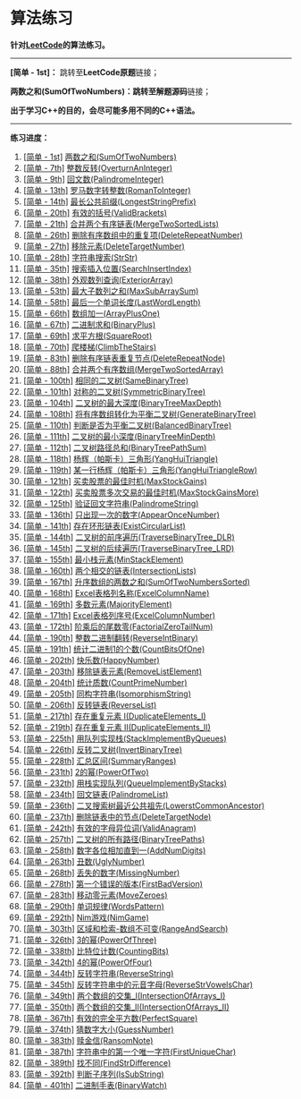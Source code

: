 # 算法练习
**针对[LeetCode](https://leetcode-cn.com)的算法练习。**

------

**[简单 - 1st]：** 跳转至**LeetCode原题**链接；

**两数之和(SumOfTwoNumbers)：**跳转至**解题源码**链接；

**出于学习C++的目的，会尽可能多用不同的C++语法。**

------

**练习进度：**

1. [[简单 - 1st]](https://leetcode-cn.com/problems/two-sum/)  [两数之和(SumOfTwoNumbers)](https://github.com/FrankXu7/AlgorithmCodes/tree/main/codes/SumOfTwoNumbers)
2. [[简单 - 7th]](https://leetcode-cn.com/problems/reverse-integer/)  [整数反转(OverturnAnInteger)](https://github.com/FrankXu7/AlgorithmCodes/tree/main/codes/OverturnAnInteger)
3. [[简单 - 9th]](https://leetcode-cn.com/problems/palindrome-number/)  [回文数(PalindromeInteger)](https://github.com/FrankXu7/AlgorithmCodes/tree/main/codes/PalindromeInteger)
4. [[简单 - 13th]](https://leetcode-cn.com/problems/roman-to-integer/)  [罗马数字转整数(RomanToInteger)](https://github.com/FrankXu7/AlgorithmCodes/tree/main/codes/RomanToInteger)
5. [[简单 - 14th]](https://leetcode-cn.com/problems/longest-common-prefix/)  [最长公共前缀(LongestStringPrefix)](https://github.com/FrankXu7/AlgorithmCodes/tree/main/codes/LongestStringPrefix)
6. [[简单 - 20th]](https://leetcode-cn.com/problems/valid-parentheses/)  [有效的括号(ValidBrackets)](https://github.com/FrankXu7/AlgorithmCodes/tree/main/codes/ValidBrackets)
7. [[简单 - 21th]](https://leetcode-cn.com/problems/merge-two-sorted-lists/)  [合并两个有序链表(MergeTwoSortedLists)](https://github.com/FrankXu7/AlgorithmCodes/tree/main/codes/MergeTwoSortedLists)
8. [[简单 - 26th]](https://leetcode-cn.com/problems/remove-duplicates-from-sorted-array/)  [删除有序数组中的重复项(DeleteRepeatNumber)](https://github.com/FrankXu7/AlgorithmCodes/tree/main/codes/DeleteRepeatNumber)
9. [[简单 - 27th]](https://leetcode-cn.com/problems/remove-element/)  [移除元素(DeleteTargetNumber)](https://github.com/FrankXu7/AlgorithmCodes/tree/main/codes/DeleteTargetNumber)
10. [[简单 - 28th]](https://leetcode-cn.com/problems/implement-strstr/)  [字符串搜索(StrStr)](https://github.com/FrankXu7/AlgorithmCodes/tree/main/codes/StrStr)
11. [[简单 - 35th]](https://leetcode-cn.com/problems/search-insert-position/)  [搜索插入位置(SearchInsertIndex)](https://github.com/FrankXu7/AlgorithmCodes/tree/main/codes/SearchInsertIndex)
12. [[简单 - 38th]](https://leetcode-cn.com/problems/count-and-say/)  [外观数列查询(ExteriorArray)](https://github.com/FrankXu7/AlgorithmCodes/tree/main/codes/ExteriorArray)
13. [[简单 - 53th]](https://leetcode-cn.com/problems/maximum-subarray/)  [最大子数列之和(MaxSubArraySum)](https://github.com/FrankXu7/AlgorithmCodes/tree/main/codes/MaxSubArraySum)
14. [[简单 - 58th]](https://leetcode-cn.com/problems/length-of-last-word/)  [最后一个单词长度(LastWordLength)](https://github.com/FrankXu7/AlgorithmCodes/tree/main/codes/LastWordLength)
15. [[简单 - 66th]](https://leetcode-cn.com/problems/plus-one/)  [数组加一(ArrayPlusOne)](https://github.com/FrankXu7/AlgorithmCodes/tree/main/codes/ArrayPlusOne)
16. [[简单 - 67th]](https://leetcode-cn.com/problems/add-binary/)  [二进制求和(BinaryPlus)](https://github.com/FrankXu7/AlgorithmCodes/tree/main/codes/BinaryPlus)
17. [[简单 - 69th]](https://leetcode-cn.com/problems/sqrtx/)  [求平方根(SquareRoot)](https://github.com/FrankXu7/AlgorithmCodes/tree/main/codes/SquareRoot)
18. [[简单 - 70th]](https://leetcode-cn.com/problems/climbing-stairs/)  [爬楼梯(ClimbTheStairs)](https://github.com/FrankXu7/AlgorithmCodes/tree/main/codes/ClimbTheStairs)
19. [[简单 - 83th]](https://leetcode-cn.com/problems/remove-duplicates-from-sorted-list/)  [删除有序链表重复节点(DeleteRepeatNode)](https://github.com/FrankXu7/AlgorithmCodes/tree/main/codes/DeleteRepeatNode)
20. [[简单 - 88th]](https://leetcode-cn.com/problems/merge-sorted-array/)  [合并两个有序数组(MergeTwoSortedArray)](https://github.com/FrankXu7/AlgorithmCodes/tree/main/codes/MergeTwoSortedArray)
21. [[简单 - 100th]](https://leetcode-cn.com/problems/same-tree/)  [相同的二叉树(SameBinaryTree)](https://github.com/FrankXu7/AlgorithmCodes/tree/main/codes/SameBinaryTree)
22. [[简单 - 101th]](https://leetcode-cn.com/problems/symmetric-tree/)  [对称的二叉树(SymmetricBinaryTree)](https://github.com/FrankXu7/AlgorithmCodes/tree/main/codes/SymmetricBinaryTree)
23. [[简单 - 104th]](https://leetcode-cn.com/problems/maximum-depth-of-binary-tree/)  [二叉树的最大深度(BinaryTreeMaxDepth)](https://github.com/FrankXu7/AlgorithmCodes/tree/main/codes/BinaryTreeMaxDepth)
24. [[简单 - 108th]](https://leetcode-cn.com/problems/convert-sorted-array-to-binary-search-tree/)  [将有序数组转化为平衡二叉树(GenerateBinaryTree)](https://github.com/FrankXu7/AlgorithmCodes/tree/main/codes/GenerateBinaryTree)
25. [[简单 - 110th]](https://leetcode-cn.com/problems/balanced-binary-tree/)  [判断是否为平衡二叉树(BalancedBinaryTree)](https://github.com/FrankXu7/AlgorithmCodes/tree/main/codes/BalancedBinaryTree)
26. [[简单 - 111th]](https://leetcode-cn.com/problems/minimum-depth-of-binary-tree/)  [二叉树的最小深度(BinaryTreeMinDepth)](https://github.com/FrankXu7/AlgorithmCodes/tree/main/codes/BinaryTreeMinDepth)
27. [[简单 - 112th]](https://leetcode-cn.com/problems/path-sum/)  [二叉树路径总和(BinaryTreePathSum)](https://github.com/FrankXu7/AlgorithmCodes/tree/main/codes/BinaryTreePathSum)
28. [[简单 - 118th]](https://leetcode-cn.com/problems/pascals-triangle/)  [杨辉（帕斯卡）三角形(YangHuiTriangle)](https://github.com/FrankXu7/AlgorithmCodes/tree/main/codes/YangHuiTriangle)
29. [[简单 - 119th]](https://leetcode-cn.com/problems/pascals-triangle-ii/)  [某一行杨辉（帕斯卡）三角形(YangHuiTriangleRow)](https://github.com/FrankXu7/AlgorithmCodes/tree/main/codes/YangHuiTriangleRow)
30. [[简单 - 121th]](https://leetcode-cn.com/problems/best-time-to-buy-and-sell-stock/)  [买卖股票的最佳时机(MaxStockGains)](https://github.com/FrankXu7/AlgorithmCodes/tree/main/codes/MaxStockGains)
31. [[简单 - 122th]](https://leetcode-cn.com/problems/best-time-to-buy-and-sell-stock-ii/)  [买卖股票多次交易的最佳时机(MaxStockGainsMore)](https://github.com/FrankXu7/AlgorithmCodes/tree/main/codes/MaxStockGainsMore)
32. [[简单 - 125th]](https://leetcode-cn.com/problems/valid-palindrome/)  [验证回文字符串(PalindromeString)](https://github.com/FrankXu7/AlgorithmCodes/tree/main/codes/PalindromeString)
33. [[简单 - 136th]](https://leetcode-cn.com/problems/single-number/)  [只出现一次的数字(AppearOnceNumber)](https://github.com/FrankXu7/AlgorithmCodes/tree/main/codes/AppearOnceNumber)
34. [[简单 - 141th]](https://leetcode-cn.com/problems/linked-list-cycle/)  [存在环形链表(ExistCircularList)](https://github.com/FrankXu7/AlgorithmCodes/tree/main/codes/ExistCircularList)
35. [[简单 - 144th]](https://leetcode-cn.com/problems/binary-tree-preorder-traversal/)  [二叉树的前序遍历(TraverseBinaryTree_DLR)](https://github.com/FrankXu7/AlgorithmCodes/tree/main/codes/TraverseBinaryTree_DLR)
36. [[简单 - 145th]](https://leetcode-cn.com/problems/binary-tree-postorder-traversal/)  [二叉树的后续遍历(TraverseBinaryTree_LRD)](https://github.com/FrankXu7/AlgorithmCodes/tree/main/codes/TraverseBinaryTree_LRD)
37. [[简单 - 155th]](https://leetcode-cn.com/problems/min-stack/)  [最小栈元素(MinStackElement)](https://github.com/FrankXu7/AlgorithmCodes/tree/main/codes/MinStackElement)
38. [[简单 - 160th]](https://leetcode-cn.com/problems/intersection-of-two-linked-lists/)  [两个相交的链表(IntersectionLists)](https://github.com/FrankXu7/AlgorithmCodes/tree/main/codes/IntersectionLists)
39. [[简单 - 167th]](https://leetcode-cn.com/problems/two-sum-ii-input-array-is-sorted/)  [升序数组的两数之和(SumOfTwoNumbersSorted)](https://github.com/FrankXu7/AlgorithmCodes/tree/main/codes/SumOfTwoNumbersSorted)
40. [[简单 - 168th]](https://leetcode-cn.com/problems/excel-sheet-column-title/)  [Excel表格列名称(ExcelColumnName)](https://github.com/FrankXu7/AlgorithmCodes/tree/main/codes/ExcelColumnName)
41. [[简单 - 169th]](https://leetcode-cn.com/problems/majority-element/)  [多数元素(MajorityElement)](https://github.com/FrankXu7/AlgorithmCodes/tree/main/codes/MajorityElement)
42. [[简单 - 171th]](https://leetcode-cn.com/problems/excel-sheet-column-number/)  [Excel表格列序号(ExcelColumnNumber)](https://github.com/FrankXu7/AlgorithmCodes/tree/main/codes/ExcelColumnNumber)
43. [[简单 - 172th]](https://leetcode-cn.com/problems/factorial-trailing-zeroes/)  [阶乘后的尾数零(FactorialZeroTailNum)](https://github.com/FrankXu7/AlgorithmCodes/tree/main/codes/FactorialZeroTailNum)
44. [[简单 - 190th]](https://leetcode-cn.com/problems/reverse-bits/)  [整数二进制翻转(ReverseIntBinary)](https://github.com/FrankXu7/AlgorithmCodes/tree/main/codes/ReverseIntBinary)
45. [[简单 - 191th]](https://leetcode-cn.com/problems/number-of-1-bits/)  [统计二进制1的个数(CountBitsOfOne)](https://github.com/FrankXu7/AlgorithmCodes/tree/main/codes/CountBitsOfOne)
46. [[简单 - 202th]](https://leetcode-cn.com/problems/happy-number/)  [快乐数(HappyNumber)](https://github.com/FrankXu7/AlgorithmCodes/tree/main/codes/HappyNumber)
47. [[简单 - 203th]](https://leetcode-cn.com/problems/remove-linked-list-elements/)  [移除链表元素(RemoveListElement)](https://github.com/FrankXu7/AlgorithmCodes/tree/main/codes/RemoveListElement)
48. [[简单 - 204th]](https://leetcode-cn.com/problems/count-primes/)  [统计质数(CountPrimeNumber)](https://github.com/FrankXu7/AlgorithmCodes/tree/main/codes/CountPrimeNumber)
49. [[简单 - 205th]](https://leetcode-cn.com/problems/isomorphic-strings/)  [同构字符串(IsomorphismString)](https://github.com/FrankXu7/AlgorithmCodes/tree/main/codes/IsomorphismString)
50. [[简单 - 206th]](https://leetcode-cn.com/problems/reverse-linked-list/)  [反转链表(ReverseList)](https://github.com/FrankXu7/AlgorithmCodes/tree/main/codes/ReverseList)
51. [[简单 - 217th]](https://leetcode-cn.com/problems/contains-duplicate/)  [存在重复元素 I(DuplicateElements_I)](https://github.com/FrankXu7/AlgorithmCodes/tree/main/codes/DuplicateElements_I)
52. [[简单 - 219th]](https://leetcode-cn.com/problems/contains-duplicate-ii/)  [存在重复元素 II(DuplicateElements_II)](https://github.com/FrankXu7/AlgorithmCodes/tree/main/codes/DuplicateElements_II)
53. [[简单 - 225th]](https://leetcode-cn.com/problems/implement-stack-using-queues/)  [用队列实现栈(StackImplementByQueues)](https://github.com/FrankXu7/AlgorithmCodes/tree/main/codes/StackImplementByQueues)
54. [[简单 - 226th]](https://leetcode-cn.com/problems/invert-binary-tree/)  [反转二叉树(InvertBinaryTree)](https://github.com/FrankXu7/AlgorithmCodes/tree/main/codes/InvertBinaryTree)
55. [[简单 - 228th]](https://leetcode-cn.com/problems/summary-ranges/)  [汇总区间(SummaryRanges)](https://github.com/FrankXu7/AlgorithmCodes/tree/main/codes/SummaryRanges)
56. [[简单 - 231th]](https://leetcode-cn.com/problems/power-of-two/)  [2的幂(PowerOfTwo)](https://github.com/FrankXu7/AlgorithmCodes/tree/main/codes/PowerOfTwo)
57. [[简单 - 232th]](https://leetcode-cn.com/problems/implement-queue-using-stacks/)  [用栈实现队列(QueueImplementByStacks)](https://github.com/FrankXu7/AlgorithmCodes/tree/main/codes/QueueImplementByStacks)
58. [[简单 - 234th]](https://leetcode-cn.com/problems/palindrome-linked-list/)  [回文链表(PalindromeList)](https://github.com/FrankXu7/AlgorithmCodes/tree/main/codes/PalindromeList)
59. [[简单 - 236th]](https://leetcode-cn.com/problems/lowest-common-ancestor-of-a-binary-search-tree/)  [二叉搜索树最近公共祖先(LowerstCommonAncestor)](https://github.com/FrankXu7/AlgorithmCodes/tree/main/codes/LowerstCommonAncestor)
60. [[简单 - 237th]](https://leetcode-cn.com/problems/delete-node-in-a-linked-list/)  [删除链表中的节点(DeleteTargetNode)](https://github.com/FrankXu7/AlgorithmCodes/tree/main/codes/DeleteTargetNode)
61. [[简单 - 242th]](https://leetcode-cn.com/problems/valid-anagram/)  [有效的字母异位词(ValidAnagram)](https://github.com/FrankXu7/AlgorithmCodes/tree/main/codes/ValidAnagram)
62. [[简单 - 257th]](https://leetcode-cn.com/problems/binary-tree-paths/)  [二叉树的所有路径(BinaryTreePaths)](https://github.com/FrankXu7/AlgorithmCodes/tree/main/codes/BinaryTreePaths)
63. [[简单 - 258th]](https://leetcode-cn.com/problems/add-digits/)  [数字各位相加直到一(AddNumDigits)](https://github.com/FrankXu7/AlgorithmCodes/tree/main/codes/AddNumDigits)
64. [[简单 - 263th]](https://leetcode-cn.com/problems/ugly-number/)  [丑数(UglyNumber)](https://github.com/FrankXu7/AlgorithmCodes/tree/main/codes/UglyNumber)
65. [[简单 - 268th]](https://leetcode-cn.com/problems/missing-number/)  [丢失的数字(MissingNumber)](https://github.com/FrankXu7/AlgorithmCodes/tree/main/codes/MissingNumber)
66. [[简单 - 278th]](https://leetcode-cn.com/problems/first-bad-version/)  [第一个错误的版本(FirstBadVersion)](https://github.com/FrankXu7/AlgorithmCodes/tree/main/codes/FirstBadVersion)
67. [[简单 - 283th]](https://leetcode-cn.com/problems/move-zeroes/)  [移动零元素(MoveZeroes)](https://github.com/FrankXu7/AlgorithmCodes/tree/main/codes/MoveZeroes)
68. [[简单 - 290th]](https://leetcode-cn.com/problems/word-pattern/)  [单词规律(WordsPattern)](https://github.com/FrankXu7/AlgorithmCodes/tree/main/codes/WordsPattern)
69. [[简单 - 292th]](https://leetcode-cn.com/problems/nim-game/)  [Nim游戏(NimGame)](https://github.com/FrankXu7/AlgorithmCodes/tree/main/codes/NimGame)
70. [[简单 - 303th]](https://leetcode-cn.com/problems/range-sum-query-immutable/)  [区域和检索-数组不可变(RangeAndSearch)](https://github.com/FrankXu7/AlgorithmCodes/tree/main/codes/RangeAndSearch)
71. [[简单 - 326th]](https://leetcode-cn.com/problems/power-of-three/)  [3的幂(PowerOfThree)](https://github.com/FrankXu7/AlgorithmCodes/tree/main/codes/PowerOfThree)
72. [[简单 - 338th]](https://leetcode-cn.com/problems/counting-bits/)  [比特位计数(CountingBits)](https://github.com/FrankXu7/AlgorithmCodes/tree/main/codes/CountingBits)
73. [[简单 - 342th]](https://leetcode-cn.com/problems/power-of-four/)  [4的幂(PowerOfFour)](https://github.com/FrankXu7/AlgorithmCodes/tree/main/codes/PowerOfFour)
74. [[简单 - 344th]](https://leetcode-cn.com/problems/reverse-string/)  [反转字符串(ReverseString)](https://github.com/FrankXu7/AlgorithmCodes/tree/main/codes/ReverseString)
75. [[简单 - 345th]](https://leetcode-cn.com/problems/reverse-vowels-of-a-string/)  [反转字符串中的元音字母(ReverseStrVowelsChar)](https://github.com/FrankXu7/AlgorithmCodes/tree/main/codes/ReverseStrVowelsChar)
76. [[简单 - 349th]](https://leetcode-cn.com/problems/intersection-of-two-arrays/)  [两个数组的交集_I(IntersectionOfArrays_I)](https://github.com/FrankXu7/AlgorithmCodes/tree/main/codes/IntersectionOfArrays_I)
77. [[简单 - 350th]](https://leetcode-cn.com/problems/intersection-of-two-arrays-ii/)  [两个数组的交集_II(IntersectionOfArrays_II)](https://github.com/FrankXu7/AlgorithmCodes/tree/main/codes/IntersectionOfArrays_II)
78. [[简单 - 367th]](https://leetcode-cn.com/problems/valid-perfect-square/)  [有效的完全平方数(PerfectSquare)](https://github.com/FrankXu7/AlgorithmCodes/tree/main/codes/PerfectSquare)
79. [[简单 - 374th]](https://leetcode-cn.com/problems/guess-number-higher-or-lower/)  [猜数字大小(GuessNumber)](https://github.com/FrankXu7/AlgorithmCodes/tree/main/codes/GuessNumber)
80. [[简单 - 383th]](https://leetcode-cn.com/problems/ransom-note/)  [赎金信(RansomNote)](https://github.com/FrankXu7/AlgorithmCodes/tree/main/codes/RansomNote)
81. [[简单 - 387th]](https://leetcode-cn.com/problems/first-unique-character-in-a-string/)  [字符串中的第一个唯一字符(FirstUniqueChar)](https://github.com/FrankXu7/AlgorithmCodes/tree/main/codes/FirstUniqueChar)
82. [[简单 - 389th]](https://leetcode-cn.com/problems/find-the-difference/)  [找不同(FindStrDifference)](https://github.com/FrankXu7/AlgorithmCodes/tree/main/codes/FindStrDifference)
83. [[简单 - 392th]](https://leetcode-cn.com/problems/is-subsequence/)  [判断子序列(IsSubString)](https://github.com/FrankXu7/AlgorithmCodes/tree/main/codes/IsSubString)
84. [[简单 - 401th]](https://leetcode-cn.com/problems/binary-watch/) [二进制手表(BinaryWatch)](https://github.com/FrankXu7/AlgorithmCodes/tree/main/codes/BinaryWatch)

